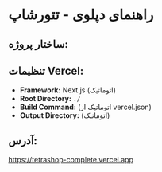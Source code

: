 # راهنمای دپلوی - تتورشاپ

## ساختار پروژه:

## تنظیمات Vercel:
- **Framework:** Next.js (اتوماتیک)
- **Root Directory:** `./` 
- **Build Command:** (اتوماتیک از vercel.json)
- **Output Directory:** (اتوماتیک)

## آدرس:
https://tetrashop-complete.vercel.app
